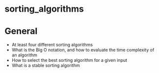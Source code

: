 # sorting_algorithms
# General
* At least four different sorting algorithms
* What is the Big O notation, and how to evaluate the time complexity of an algorithm
* How to select the best sorting algorithm for a given input
* What is a stable sorting algorithm
